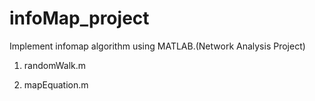 # infoMap_project

Implement infomap algorithm using MATLAB.(Network Analysis Project)

1. randomWalk.m

2. mapEquation.m
